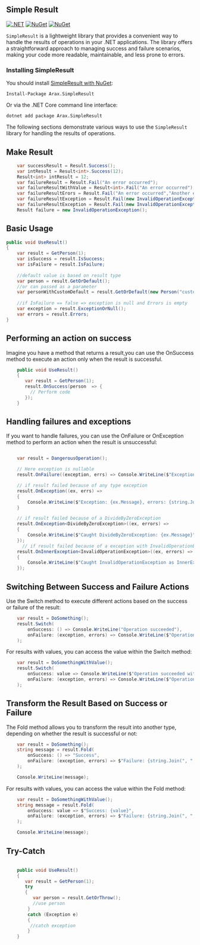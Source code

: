 



## Simple Result
[![.NET](https://github.com/araxis/SimpleResult/actions/workflows/dotnet.yml/badge.svg)](https://github.com/araxis/SimpleResult/actions/workflows/dotnet.yml)
[![NuGet](https://img.shields.io/nuget/vpre/Arax.SimpleResult.svg)](https://www.nuget.org/packages/Arax.SimpleResult)
[![NuGet](https://img.shields.io/nuget/dt/Arax.SimpleResult.svg)](https://www.nuget.org/packages/Arax.SimpleResult) 

`SimpleResult`  is a lightweight library that provides a convenient way to handle the results of operations in your .NET applications. The library offers a straightforward approach to managing success and failure scenarios, making your code more readable, maintainable, and less prone to errors.

### Installing SimpleResult

You should install [SimpleResult with NuGet](https://www.nuget.org/packages/Arax.SimpleResult):

    Install-Package Arax.SimpleResult
    
Or via the .NET Core command line interface:

    dotnet add package Arax.SimpleResult


The following sections demonstrate various ways to use the `SimpleResult` library for handling the results of operations.

##  Make Result 
```csharp
    var successResult = Result.Success();
    var intResult = Result<int>.Success(12);
    Result<int> intResult = 12;
    var failureResult = Result.Fail("An error occurred");
    var failureResultWithValue = Result<int>.Fail("An error occurred");
    var failureResultErors = Result.Fail("An error occurred","Another error occurred");
    var failureResultException = Result.Fail(new InvalidOperationException()); 
    var failureResultException = Result.Fail(new InvalidOperationException(),"An error occurred"); 
    Result failure = new InvalidOperationException(); 
```
    
## Basic Usage 
```csharp
public void UseResult()
{
    var result = GetPerson(1);
    var isSuccess = result.IsSuccess;
    var isFailure = result.IsFailure;    
    
    //default value is based on result type
    var person = result.GetOrDefault();
    //or can passed as a parameter
    var personWithCustomDefault = result.GetOrDefault(new Person("custom"));
    
    //if IsFailure == false => exception is null and Errors is empty
    var exception = result.ExceptionOrNull();
    var errors = result.Errors;
}
``` 
## Performing an action on success 
Imagine you have a method that returns a result,you can use the OnSuccess method to execute an action only when the result is successful.
```csharp
    public void UseResult()
    {
       var result = GetPerson(1);
       result.OnSuccess(person  => { 
         // Perform code
       });
    }
```  
## Handling failures and exceptions
If you want to handle failures, you can use the OnFailure or OnException method to perform an action when the result is unsuccessful:
```csharp

    var result = DangerousOperation();

    // Here exception is nullable
    result.OnFailure((exception, errs) => Console.WriteLine($"Exception: {exception?.Message ?? "None"}, errors: {string.Join(", ", errs)}"));

    // if result failed because of any type exception
    result.OnException((ex, errs) =>
    {
        Console.WriteLine($"Exception: {ex.Message}, errors: {string.Join(", ", errs)}"));
    }

    // if result failed because of a DivideByZeroException
    result.OnException<DivideByZeroException>((ex, errors) =>
    {
        Console.WriteLine($"Caught DivideByZeroException: {ex.Message}");
    });
      // if result failed because of a exception with InvalidOperationException inner exception
    result.OnInnerException<InvalidOperationException>((ex, errors) =>
    {
        Console.WriteLine($"Caught InvalidOperationException as InnerException: {ex.Message}");
    });

```

## Switching Between Success and Failure Actions
Use the Switch method to execute different actions based on the success or failure of the result:

```csharp
    var result = DoSomething();
    result.Switch(
        onSuccess: () => Console.WriteLine("Operation succeeded"),
        onFailure: (exception, errors) => Console.WriteLine($"Operation failed with errors: {string.Join(", ", errors)}")
    );

```
For results with values, you can access the value within the Switch method:
```csharp
    var result = DoSomethingWithValue();
    result.Switch(
        onSuccess: value => Console.WriteLine($"Operation succeeded with value: {value}"),
        onFailure: (exception, errors) => Console.WriteLine($"Operation failed with errors: {string.Join(", ", errors)}")
    );
```
## Transform the Result Based on Success or Failure 
The Fold method allows you to transform the result into another type, depending on whether the result is successful or not:
```csharp
    var result = DoSomething();
    string message = result.Fold(
        onSuccess: () => "Success",
        onFailure: (exception, errors) => $"Failure: {string.Join(", ", errors)}"
    );

    Console.WriteLine(message);
```    
For results with values, you can access the value within the Fold method:
```csharp
    var result = DoSomethingWithValue();
    string message = result.Fold(
        onSuccess: value => $"Success: {value}",
        onFailure: (exception, errors) => $"Failure: {string.Join(", ", errors)}"
    );

    Console.WriteLine(message);
```
## Try-Catch 
```csharp
    
    public void UseResult()
    {
       var result = GetPerson(1);
       try
       {
          var person = result.GetOrThrow();
          //use person
        }
        catch (Exception e)
        {
         //catch exception
        }
    }
``` 
